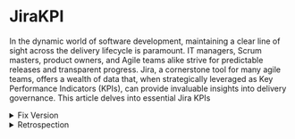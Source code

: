 # JiraKPI
In the dynamic world of software development, maintaining a clear line of sight across the delivery lifecycle is paramount. IT managers, Scrum masters, product owners, and Agile teams alike strive for predictable releases and transparent progress. Jira, a cornerstone tool for many agile teams, offers a wealth of data that, when strategically leveraged as Key Performance Indicators (KPIs), can provide invaluable insights into delivery governance. This article delves into essential Jira KPIs
<details>
  <summary>
Fix Version
    </summary>
Within the Jira ecosystem, the Fix Version acts as a designated release milestone. Think of it as a container that groups specific work items – typically User Stories and Defects – targeted for a particular deployment or release. While Features, which often span multiple releases, are intentionally excluded from direct Fix Version assignment, the Fix Version becomes the focal point for tracking the tangible deliverables within a defined timeframe. Jira's design inherently prevents associating a single work item with multiple Fix Versions. <br> <br>
Organizations commonly establish a yearly release calendar that aligns with their Planning Intervals (PI). A typical PI often spans 6 to 7 two-week sprints, with major releases occurring at the culmination of each PI, resulting in approximately four major releases annually. Minor releases are frequently scheduled every other week. Once this release calendar is in place, the corresponding Fix Versions should be created within Jira by navigating to the project's "Releases" section and selecting "Create Fix Version," where the release name and date are then entered. It's essential that every new work item created in Jira is consistently mapped to a relevant Fix Version. Upon the completion of a release, the corresponding Fix Version should be marked as "Released" only after confirming that all associated work items have been moved to a "Done" status. Any work items that remain incomplete at the release milestone must be promptly reassigned to the Fix Version of the next scheduled release. This review and reassignment of incomplete items should be a periodic practice <br> <br>

Dashboards centered around Fix Versions provide essential visibility into several key aspects of a release. They offer a clear view of the work items planned for a specific milestone, the team's progress towards achieving it, any impediments currently blocking the release, and the status of all open defects. Furthermore, metrics such as scope changes, the burndown rate of work, the overall count and types of defects, impediments and the cycle time of work items within the release are valuable data points that make them strong contenders for insightful release retrospection meetings. <br> <br>
<details>
  <summary>
   Release Status
  
  </summary>
To visualize the release status effectively within Jira, begin by creating a specific filter. <blockQuote>Navigate to the search field, click enter, and input the query fixVersion ="" and project = "", ensuring you replace the empty quotes with the relevant Fix Version, and Project name respectively </blockQuote>. Execute the search and save it as a filter, adopting a clear naming convention like "Project name _ Milestone name _ WorkItems." Next, to display this information on a dashboard, navigate to your Jira dashboard and click the "+" sign to create a new dashboard and add a gadget to an existing one. Search for and select the "Issue Statistics" gadget. Configure this gadget by choosing the saved filter you previously created. Set the "Stats Type" to "Status," and select "Yes" for "Show resolved issue stats." Finally, set the "Refresh Interval" to 15 minutes to ensure near real-time updates and click "Save" 

</details>
<details>
  <summary>
Release defect Status
  </summary>
To gain insight into the defect status for a specific release, the process mirrors the release status setup with a refined Jira filter. <blockQuote> Begin by navigating to the Jira search field, clicking enter, and entering the query: fixVersion ="" and project = "" and issuetype in (Bug).</blockQuote> Remember to replace the empty quotes with the specific Fix Version, and Project namen. Execute this search and save it as a new filter, using a descriptive name such as "Project name _ Milestone name _ Defects." Next, to visualize this defect data on your Jira dashboard, click the "Add gadget" button. Search for and select the "Issue Statistics" gadget. When configuring the gadget, choose the defect-specific filter you just saved. Set the "Stats Type" to "Status," and ensure "Show resolved issue stats" is set to "Yes." Finally, configure the "Refresh Interval" to your desired frequency, such as 15 minutes, and click "Save" 
</details>
<details>
<summary>  Release Impediments</summary>To effectively monitor blockers within a release, you can create a dedicated Jira filter and display it on a dashboard. Start by navigating to the Jira search field and entering one of the following queries, depending on how blockers are tracked in your instance:
<br> <blockQuote> Using "Is blocked by" or "Blocks" links: fixVersion ="" and project = "" and issueLinkType in ("Is blocked by",Blocks) </blockQuote>
<br> <blockQuote> Using a "Flagged" field: fixVersion ="" and project = "" and "Flagged[Checkboxes]" = Impediment </blockQuote>
<br> Remember to replace the empty quotes with the relevant Fix Version and Project name. Execute the chosen search and save it as a filter, using a clear and consistent naming convention like "Project name _ Milestone name _ Blockers."
Once the filter is saved, navigate to your Jira dashboard and click the "Add gadget" button. Search for and select the "Issue Statistics" gadget. Configure this gadget by selecting the blocker-specific filter you just created. Set the "Stats Type" to "Status," and ensure "Show resolved issue stats" is set to "Yes." Finally, set your desired "Refresh Interval," such as 15 minutes, and click "Save" 

</details>
<details>
<summary>Release Dependencies</summary>
To effectively track dependencies related to a specific release, you'll need to create a dedicated Jira filter and then display it using a different gadget type for a more detailed view. <blockQuote>First, navigate to the Jira search field and enter the following query: fixVersion ="" and project = "" and issueLinkType in (Dependency,Predecessors, Successors). </blockQuote>Make sure to replace the empty quotes with the relevant Fix Version and Project name. Execute this search and save it as a filter, using a clear name like "Project name _ Milestone name _ Dependencies."
Next, to visualize these dependencies on your Jira dashboard, click the "Add gadget" button. This time, search for and select the "Filter Results" gadget. When configuring this gadget, select the dependency-specific filter you just saved. In the configuration options, specify the "Fields to display" as: Issue Type, Key, Summary, and Linked Issues. Finally, set your desired "Refresh Interval," such as 15 minutes, and click "Save

  
</details>
<details>
  <summary>
    Version Report

  </summary>
  To gain a high-level overview of a release's progress and any scope changes, Jira's built-in Version Report gadget is invaluable. <blockQuote> To add this to your dashboard, click the "Add gadget" button and search for "Version Report." Once found, select it.</blockQuote> In the configuration settings, you'll need to specify the Board Name associated with your project and then select the specific Version Name (which corresponds to your Fix Version). Finally, set the Refresh Interval to your desired frequency, such as 15 minutes, to ensure the report stays up-to-date, and then click "Save." This gadget will provide a visual representation of the scope changes within the release and the progress being made towards the defined milestone date, offering a quick and easy way to track overall release health 

</details>
<details>
  <summary>
      Backlog Health
  </summary>
To visualize the distribution of work across future sprints and gain insights into backlog health, you can use the "Filter Results" gadget on your Jira dashboard. <blockQuote>Navigate to Jira Search and type query Project = "" and fixVersion =""  AND Sprint in futureSprints() and Sprint not in closedSprints() and issueType in (Bug, Story).</blockQuote> Sprint not in closedSprints(), excludes the stories that were carried over. Remember to replace the empty quotes with your project's name, fixversion. Save filter as "Projectname_Milestonename_BacklogHealth". Click the "Add gadget" button and search for "Filter Results." Once selected, in the configuration, choose the saved filter, select Sprint, Story Point/Estimate additional columns, select refresh interval as 15 mins and click save. Work items with sum estimates matching average velocity of the team for the next 2 or 3 Sprints is a sign of healthy backlog 

</details>
</details>
<details>
  <summary>
    Retrospection
  </summary>
  KPI driven retrospection can help improve productivity. <li>Defect Gadget gives insight into Total defects & Defect priority. While finding defects early in the cycle helps deliver stable product, too many defects takes away time from productive development. Context switching & retesting efforts are often costly</li> <li>Version report gadget-Provides visibility in to scope changes, any deviation from milestone date, and rate of progression towards the milestone date</li> <li>Backlog Health gadget-Helps identify any challenges with the planning part of the delivery funnel. Some of the corrective actions would be relooking at the staffing for the planning team(US, POs, BAs, SAs) or it need for additional grooming cermonies</li><li>Velocity Chart-Provides insights in to say to do commitment. Predictable velocity and near perfect say to do ratio is a sign of well formed Scrum team </li><li>Release dependencies & Impediments Gadgets-Provides visibility in to challenges faced by the scrum team. This provides the team Opportunity to find improvements in addition to Scrum of Scrum/ART Sync </li>
</details>

